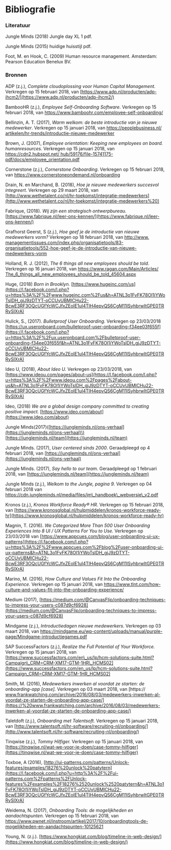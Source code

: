 # Bibliografie

### **Literatuur** 

Jungle Minds \(2018\) Jungle day XL 1 pdf. 

Jungle Minds \(2015\) huidige huisstijl pdf. 

Foot, M. en Hook, C. \(2009\) Human resource management. Amsterdam: Pearson Education Benelux BV. 

### **Bronnen** 

ADP \(z.j.\), _Complete cloudoplossing voor Human Capital Management._ Verkregen op 15 februari 2018, van [https://www.adp.nl/producten/adp-ihcm2/](https://www.adp.nl/producten/adp-ihcm2/)

BambooHR \(z.j.\), _Employee Self-Onboarding Software_. Verkregen op 15 februari 2018, van [https://www.bamboohr.com/employee-self-onboarding/ ](https://www.bamboohr.com/employee-self-onboarding/%20)

Bellinzin, A. T. \(2017\), _Warm welkom: de beste introductie van je nieuwe medewerker_. Verkregen op 15 januari 2018, van [https://peoplebusiness.nl/ artikelen/hr-trends/introductie-nieuwe-medewerker ](https://peoplebusiness.nl/%20artikelen/hr-trends/introductie-nieuwe-medewerker%20)

Brown, J. \(2007\), _Employee orientation: Keeping new employees on board. humanresources._ Verkregen op 15 januari 2018, van [https://cdn2.hubspot.net/](https://cdn2.hubspot.net/%20hub/59176/file-15741175-pdf/docs/employee_orientation.pdf)[hub/59176/file-15741175-pdf/docs/employee\_orientation.pdf ](https://cdn2.hubspot.net/%20hub/59176/file-15741175-pdf/docs/employee_orientation.pdf)

Cornerstone \(z.j.\), _Cornerstone Onboarding_. Verkregen op 15 februari 2018, van [https://www.cornerstoneondemand.nl/onboarding ](http://www.%20managementissues.com/index.php/organisatietools/83-organisatietools/552-hoe-geef-je-de-introductie-van-nieuwe-medewerkers-vorm%20)

Drain, N. en Marchand, B. \(2018\), _Hoe je nieuwe medewerkers succesvol integreert_. Verkregen op 29 maart 2018, van [http://www.wethetalent.co/nl/hr-toekomst/integratie-medewerkers](http://www.wethetalent.co/nl/hr-toekomst/integratie-medewerkers%20)

Fabrique, \(2018\). _Wij zijn een strategisch ontwerpbureau._ [https://www.fabrique.nl/leer-ons-kennen/](https://www.fabrique.nl/leer-ons-kennen/)

Grafhorst Geerst, S \(z.j.\), _Hoe geef je de introductie van nieuwe medewerkers vorm?_ Verkregen op 18 februari 2018, van [http://www. managementissues.com/index.php/organisatietools/83-organisatietools/552-hoe-geef-je-de-introductie-van-nieuwe-medewerkers-vorm ](http://www.%20managementissues.com/index.php/organisatietools/83-organisatietools/552-hoe-geef-je-de-introductie-van-nieuwe-medewerkers-vorm%20)

Holland, R. J. \(2012\), _The 6 things all new employees should be told_. Verkregen op 16 januari 2018, van [https://www.ragan.com/Main/Articles/ The\_6\_things\_all\_new\_employees\_should\_be\_told\_45604.aspx ](https://www.ragan.com/Main/Articles/%20The_6_things_all_new_employees_should_be_told_45604.aspx%20)

Huge, \(2018\) _Born in Brooklyn._ [https://www.hugeinc.com/us](https://l.facebook.com/l.php?u=https%3A%2F%2Fwww.hugeinc.com%2Fus&h=ATNL3o1FvFK78Ol1iYWoTsIDH_gjJ9zDTYT-oCCUvUBMICHu22-BcwE3RF3OQcUGfYcWCJfxZEoIE1uI4TIH4epvQS6CgM11ISyhbrwItGPE0TRRySIXrA)

Hulick, S., \(2017\). _Bulletproof User Onboarding._ Verkregen op 23/03/2018 [https://ux.useronboard.com/bulletproof-user-onboarding-f34ee03f655f](https://l.facebook.com/l.php?u=https%3A%2F%2Fux.useronboard.com%2Fbulletproof-user-onboarding-f34ee03f655f&h=ATNL3o1FvFK78Ol1iYWoTsIDH_gjJ9zDTYT-oCCUvUBMICHu22-BcwE3RF3OQcUGfYcWCJfxZEoIE1uI4TIH4epvQS6CgM11ISyhbrwItGPE0TRRySIXrA)

Ideo U, \(2018\), _About Ideo U._ Verkregen op 23/03/2018, van  [https://www.ideou.com/pages/about-us](https://l.facebook.com/l.php?u=https%3A%2F%2Fwww.ideou.com%2Fpages%2Fabout-us&h=ATNL3o1FvFK78Ol1iYWoTsIDH_gjJ9zDTYT-oCCUvUBMICHu22-BcwE3RF3OQcUGfYcWCJfxZEoIE1uI4TIH4epvQS6CgM11ISyhbrwItGPE0TRRySIXrA)

Ideo, \(2018\) _We are a global design company committed to creating positive impact._ [https://www.ideo.com/about](https://www.ideo.com/about)

Jungle Minds\(2017\)\([https://jungleminds.nl/ons-verhaal](https://jungleminds.nl/ons-verhaal)\)  
[https://jungleminds.nl/team](https://jungleminds.nl/team)

Jungle Minds. \(2017\), _User centered sinds 2000_. Geraadpleegd op 4 februari 2018, van [https://jungleminds.nl/ons-verhaal](https://jungleminds.nl/ons-verhaal) 

Jungle Minds. \(2017\), _Say hello to our team_. Geraadpleegd op 1 februari 2018, van [https://jungleminds.nl/team](https://jungleminds.nl/team)

Jungle Minds \(z.j.\), _Welkom to the Jungle, pagina 9_. Verkregen op 04 februari 2018 van [https://cdn.jungleminds.nl/media/files/jm\_handboek\_webversie\_v2.pdf ](https://cdn.jungleminds.nl/media/files/jm_handboek_webversie_v2.pdf%20)

Kronos \(z.j.\), _Kronos Workforce Ready® HR_. Verkregen op 15 februari 2018, van [https://www.kronosglobal.nl/hulpmiddelen/kronos-workforce-ready-hr](https://www.kronosglobal.nl/hulpmiddelen/kronos-workforce-ready-hr)

Magnin, T. \(2016\). _We Categorized More Than 500 User Onboarding Experiences Into 8 UI / UX Patterns For You to Use._ Verkregen op 23/03/2018 van [https://www.appcues.com/blog/user-onboarding-ui-ux-patterns](https://l.facebook.com/l.php?u=https%3A%2F%2Fwww.appcues.com%2Fblog%2Fuser-onboarding-ui-ux-patterns&h=ATNL3o1FvFK78Ol1iYWoTsIDH_gjJ9zDTYT-oCCUvUBMICHu22-BcwE3RF3OQcUGfYcWCJfxZEoIE1uI4TIH4epvQS6CgM11ISyhbrwItGPE0TRRySIXrA)

Marino, M. \(2016\), _How Culture and Values Fit Into the Onboarding Experience._ Verkregen op 15 januari 2018, van [https://www.tlnt.com/how-culture-and-values-fit-into-the-onboarding-experience/ ](https://www.tlnt.com/how-culture-and-values-fit-into-the-onboarding-experience/%20)

Medium \(2017\), [https://medium.com/@CanvasFlip/onboarding-techniques-to-impress-your-users-c087d9cf6928](https://medium.com/@CanvasFlip/onboarding-techniques-to-impress-your-users-c087d9cf6928)

Mindgame \(z.j.\), _Introductiedagen nieuwe medewerkers._ Verkregen op 03 maart 2018, van [https://mindgame.eu/wp-content/uploads/manual/purple-page/Mindgame-introductiegames.pdf ](https://mindgame.eu/wp-content/uploads/manual/purple-page/Mindgame-introductiegames.pdf%20)

SAP SuccessFactors \(z.j.\), _Realize the Full Potential of Your Workforce._ Verkregen op 15 januari 2018, van [https://www.successfactors.com/en\_us/lp/hcm-solutions-suite.html?Campaign\_CRM=CRM-XM17-GTM-1HR\_HCMS02](https://www.successfactors.com/en_us/lp/hcm-solutions-suite.html?Campaign_CRM=CRM-XM17-GTM-1HR_HCMS02)

Smith, M. \(2016\), _Medewerkers inwerken al voordat ze starten: de onboarding-app \[case\]._ Verkregen op 03 maart 2018, van [https:// www.frankwatching.com/archive/2016/08/03/medewerkers-inwerken-al-voordat-ze-starten-de-onboarding-app-case/](https://%20www.frankwatching.com/archive/2016/08/03/medewerkers-inwerken-al-voordat-ze-starten-de-onboarding-app-case/)

Taletdoft \(z.j.\), _Onboarding met Talentsoft._ Verkregen op 15 januari 2018, van [http://www.talentsoft.nl/hr-software/recruiting-nl/onboarding/](http://www.talentsoft.nl/hr-software/recruiting-nl/onboarding/)

Tinqwise \(z.j.\), _Tommy Hilfiger._ Verkregen op 15 januari 2018, van [https://tinqwise.nl/wat-we-voor-je-doen/case-tommy-hilfiger](https://tinqwise.nl/wat-we-voor-je-doen/case-tommy-hilfiger)

Toxboe, A \(2016\), [http://ui-patterns.com/patterns/Unlock-features/examples/18276%20unlock%20patytern](https://l.facebook.com/l.php?u=http%3A%2F%2Fui-patterns.com%2Fpatterns%2FUnlock-features%2Fexamples%2F18276%2520unlock%2520patytern&h=ATNL3o1FvFK78Ol1iYWoTsIDH_gjJ9zDTYT-oCCUvUBMICHu22-BcwE3RF3OQcUGfYcWCJfxZEoIE1uI4TIH4epvQS6CgM11ISyhbrwItGPE0TRRySIXrA)

Weidema, N. \(2017\), _Onboarding Tools: de mogelijkheden en aandachtspunten._ Verkregen op 15 februari 2018, van [https://www.pwnet.nl/instroom/artikel/2017/10/onboardingtools-de-mogelijkheden-en-aandachtspunten-10125621 ](https://www.pwnet.nl/instroom/artikel/2017/10/onboardingtools-de-mogelijkheden-en-aandachtspunten-10125621%20)

Young, N. \(z.j.\). [https://www.hongkiat.com/blog/timeline-in-web-design/](https://www.hongkiat.com/blog/timeline-in-web-design/)



